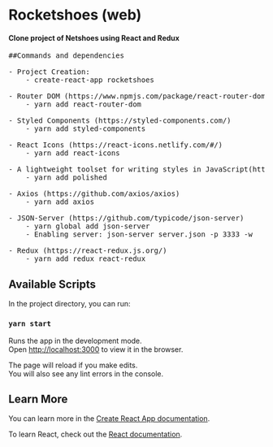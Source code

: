 # Rocketshoes (web)

#### Clone project of Netshoes using React and Redux

<pre>
##Commands and dependencies

- Project Creation:
	- create-react-app rocketshoes

- Router DOM (https://www.npmjs.com/package/react-router-dom)
	- yarn add react-router-dom

- Styled Components (https://styled-components.com/)
	- yarn add styled-components

- React Icons (https://react-icons.netlify.com/#/)
	- yarn add react-icons

- A lightweight toolset for writing styles in JavaScript(https://github.com/styled-components/polished)
	- yarn add polished

- Axios (https://github.com/axios/axios)
	- yarn add axios

- JSON-Server (https://github.com/typicode/json-server)
	- yarn global add json-server
	- Enabling server: json-server server.json -p 3333 -w

- Redux (https://react-redux.js.org/)
	- yarn add redux react-redux
</pre>

## Available Scripts

In the project directory, you can run:

### `yarn start`

Runs the app in the development mode.<br />
Open [http://localhost:3000](http://localhost:3000) to view it in the browser.

The page will reload if you make edits.<br />
You will also see any lint errors in the console.

## Learn More

You can learn more in the [Create React App documentation](https://facebook.github.io/create-react-app/docs/getting-started).

To learn React, check out the [React documentation](https://reactjs.org/).
